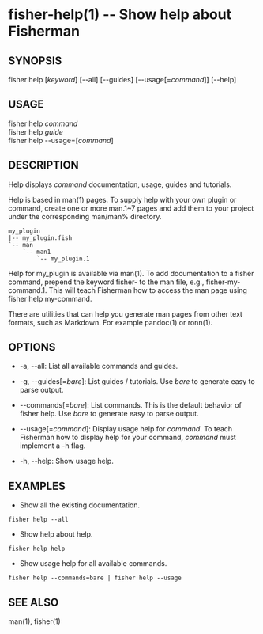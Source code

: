 fisher-help(1) -- Show help about Fisherman
===========================================

## SYNOPSIS

fisher help [*keyword*] [--all] [--guides] [--usage[=*command*]] [--help]<br>

## USAGE

fisher help *command*<br>
fisher help *guide*<br>
fisher help --usage=[*command*]<br>

## DESCRIPTION

Help displays *command* documentation, usage, guides and tutorials.

Help is based in man(1) pages. To supply help with your own plugin or command, create one or more man.1~7 pages and add them to your project under the corresponding man/man% directory.

```
my_plugin
|-- my_plugin.fish
`-- man
    `-- man1
        `-- my_plugin.1
```

Help for my_plugin is available via man(1). To add documentation to a fisher command, prepend the keyword fisher- to the man file, e.g., fisher-my-command.1. This will teach Fisherman how to access the man page using fisher help my-command.

There are utilities that can help you generate man pages from other text formats, such as Markdown. For example pandoc(1) or ronn(1).

## OPTIONS

* -a, --all:
    List all available commands and guides.

* -g, --guides[=*bare*]:
    List guides / tutorials. Use *bare* to generate easy to parse output.

* --commands[=*bare*]:
    List commands. This is the default behavior of fisher help. Use *bare* to generate easy to parse output.

* --usage[=*command*]:
    Display usage help for *command*. To teach Fisherman how to display help for your command, *command* must implement a -h flag.

* -h, --help:
    Show usage help.

## EXAMPLES

* Show all the existing documentation.

```
fisher help --all
```

* Show help about help.

```
fisher help help
```

* Show usage help for all available commands.

```
fisher help --commands=bare | fisher help --usage
```

## SEE ALSO

man(1), fisher(1)
